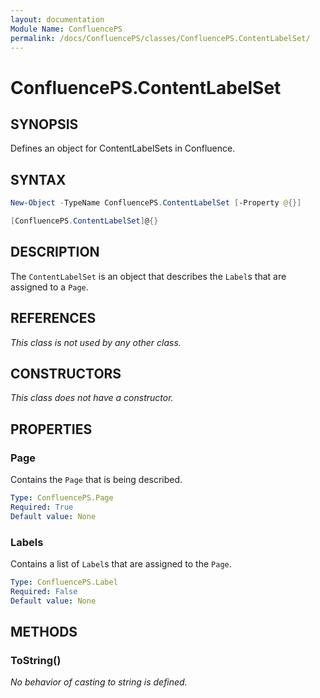```yaml
---
layout: documentation
Module Name: ConfluencePS
permalink: /docs/ConfluencePS/classes/ConfluencePS.ContentLabelSet/
---
```

# ConfluencePS.ContentLabelSet

## SYNOPSIS

Defines an object for ContentLabelSets in Confluence.

## SYNTAX

```powershell
New-Object -TypeName ConfluencePS.ContentLabelSet [-Property @{}]

[ConfluencePS.ContentLabelSet]@{}
```

## DESCRIPTION

The `ContentLabelSet` is an object that describes the `Label`s that are assigned to a `Page`.

## REFERENCES

<!-- TODO -->
_This class is not used by any other class._

## CONSTRUCTORS

<!-- TODO -->
_This class does not have a constructor._

## PROPERTIES

### Page

Contains the `Page` that is being described.

```yaml
Type: ConfluencePS.Page
Required: True
Default value: None
```

### Labels

Contains a list of `Label`s that are assigned to the `Page`.

```yaml
Type: ConfluencePS.Label
Required: False
Default value: None
```

## METHODS

### ToString()

_No behavior of casting to string is defined._
